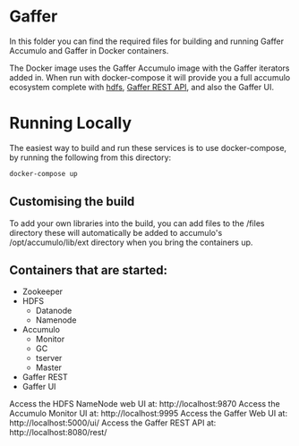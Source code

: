 Gaffer
======
In this folder you can find the required files for building and running Gaffer Accumulo and Gaffer in Docker containers.

The Docker image uses the Gaffer Accumulo image with the Gaffer iterators added in.
When run with docker-compose it will provide you a full accumulo ecosystem complete with [hdfs](../hdfs), [Gaffer REST API](../gaffer-rest), and also the Gaffer UI.

# Running Locally
The easiest way to build and run these services is to use docker-compose, by running the following from this directory:
```bash
docker-compose up
```

## Customising the build
To add your own libraries into the build, you can add files to the /files directory these will automatically be added to 
accumulo's /opt/accumulo/lib/ext directory when you bring the containers up.

## Containers that are started:
* Zookeeper
* HDFS
    * Datanode
    * Namenode
* Accumulo
    * Monitor
    * GC
    * tserver
    * Master
* Gaffer REST
* Gaffer UI

Access the HDFS NameNode web UI at: http://localhost:9870
Access the Accumulo Monitor UI at: http://localhost:9995
Access the Gaffer Web UI at: http://localhost:5000/ui/
Access the Gaffer REST API at: http://localhost:8080/rest/
